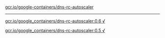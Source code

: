 [gcr.io/google-containers/dns-rc-autoscaler](https://hub.docker.com/r/anjia0532/dns-rc-autoscaler/tags/) 

----
[gcr.io/google_containers/dns-rc-autoscaler:0.6 √](https://hub.docker.com/r/anjia0532/dns-rc-autoscaler/tags/)

[gcr.io/google_containers/dns-rc-autoscaler:0.5 √](https://hub.docker.com/r/anjia0532/dns-rc-autoscaler/tags/)

